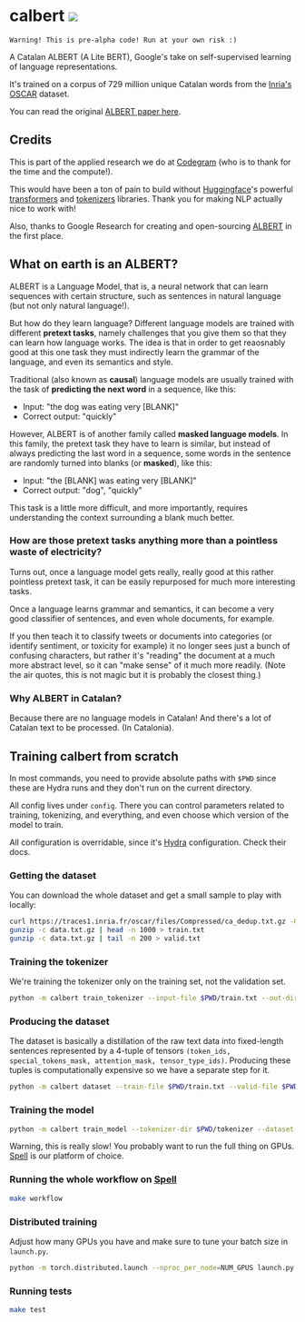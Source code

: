 # calbert ![](https://github.com/codegram/calbert/workflows/Tests/badge.svg)

`Warning! This is pre-alpha code! Run at your own risk :)`

A Catalan ALBERT (A Lite BERT), Google's take on self-supervised learning of language representations.

It's trained on a corpus of 729 million unique Catalan words from the [Inria's OSCAR](https://traces1.inria.fr/oscar/) dataset.

You can read the original [ALBERT paper here](https://arxiv.org/pdf/1909.11942.pdf).

## Credits

This is part of the applied research we do at [Codegram](https://codegram.com) (who is to thank for the time and the compute!).

This would have been a ton of pain to build without [Huggingface](http://huggingface.co)'s powerful [transformers](http://github.com/huggingface/transformers) and [tokenizers](http://github.com/huggingface/tokenizers) libraries. Thank you for making NLP actually nice to work with!

Also, thanks to Google Research for creating and open-sourcing [ALBERT](https://github.com/google-research/ALBERT) in the first place.

## What on earth is an ALBERT?

ALBERT is a Language Model, that is, a neural network that can learn sequences with certain structure, such as sentences in natural language (but not only natural language!).

But how do they learn language? Different language models are trained with different **pretext tasks**, namely challenges that you give them so that they can learn how language works. The idea is that in order to get reaosnably good at this one task they must indirectly learn the grammar of the language, and even its semantics and style.

Traditional (also known as **causal**) language models are usually trained with the task of **predicting the next word** in a sequence, like this:

- Input: "the dog was eating very [BLANK]"
- Correct output: "quickly"

However, ALBERT is of another family called **masked language models**. In this family, the pretext task they have to learn is similar, but instead of always predicting the last word in a sequence, some words in the sentence are randomly turned into blanks (or **masked**), like this:

- Input: "the [BLANK] was eating very [BLANK]"
- Correct output: "dog", "quickly"

This task is a little more difficult, and more importantly, requires understanding the context surrounding a blank much better.

### How are those pretext tasks anything more than a pointless waste of electricity?

Turns out, once a language model gets really, really good at this rather pointless pretext task, it can be easily repurposed for much more interesting tasks.

Once a language learns grammar and semantics, it can become a very good classifier of sentences, and even whole documents, for example.

If you then teach it to classify tweets or documents into categories (or identify sentiment, or toxicity for example) it no longer sees just a bunch of confusing characters, but rather it's "reading" the document at a much more abstract level, so it can "make sense" of it much more readily. (Note the air quotes, this is not magic but it is probably the closest thing.)

### Why ALBERT in Catalan?

Because there are no language models in Catalan! And there's a lot of Catalan text to be processed. (In Catalonia).

## Training calbert from scratch

In most commands, you need to provide absolute paths with `$PWD` since these are Hydra runs and they don't run on the current directory.

All config lives under `config`. There you can control parameters related to training, tokenizing, and everything, and even choose which version of the model to train.

All configuration is overridable, since it's [Hydra](https://cli.dev) configuration. Check their docs.

### Getting the dataset

You can download the whole dataset and get a small sample to play with locally:

```bash
curl https://traces1.inria.fr/oscar/files/Compressed/ca_dedup.txt.gz -O data.txt.gz
gunzip -c data.txt.gz | head -n 1000 > train.txt
gunzip -c data.txt.gz | tail -n 200 > valid.txt
```

### Training the tokenizer

We're training the tokenizer only on the training set, not the validation set.

```bash
python -m calbert train_tokenizer --input-file $PWD/train.txt --out-dir $PWD/tokenizer
```

### Producing the dataset

The dataset is basically a distillation of the raw text data into fixed-length sentences represented by a 4-tuple of tensors `(token_ids, special_tokens_mask, attention_mask, tensor_type_ids)`. Producing these tuples is computationally expensive so we have a separate step for it.

```bash
python -m calbert dataset --train-file $PWD/train.txt --valid-file $PWD/valid.txt --tokenizer-dir $PWD/tokenizer --out-dir $PWD/dataset
```

### Training the model

```bash
python -m calbert train_model --tokenizer-dir $PWD/tokenizer --dataset-dir $PWD/dataset --out-dir $PWD/model --tensorboard-dir $PWD/tensorboard
```

Warning, this is really slow! You probably want to run the full thing on GPUs. [Spell](https://spell.run) is our platform of choice.

### Running the whole workflow on [Spell](https://spell.run)

```bash
make workflow
```

### Distributed training

Adjust how many GPUs you have and make sure to tune your batch size in `launch.py`.

```bash
python -m torch.distributed.launch --nproc_per_node=NUM_GPUS launch.py
```

### Running tests

```bash
make test
```
